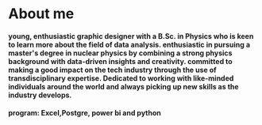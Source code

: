 # About me
#### young, enthusiastic graphic designer with a B.Sc. in Physics who is keen to learn more about the field of data analysis. enthusiastic in pursuing a master's degree in nuclear physics by combining a strong physics background with data-driven insights and creativity. committed to making a good impact on the tech industry through the use of transdisciplinary expertise. Dedicated to working with like-minded individuals around the world and always picking up new skills as the industry develops.
#### program: Excel,Postgre, power bi and python

